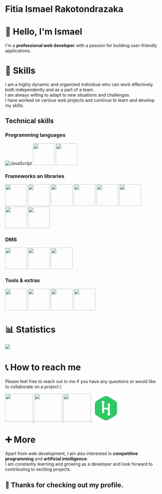 # Fitia Ismael Rakotondrazaka

# 👋 Hello, I'm Ismael
I'm a **professional web developer** with a passion for building user-friendly applications.

# 🥇 Skills
I am a highly dynamic and organized individual who can work effectively both independently and as a part of a team.\
I am always willing to adapt to new situations and challenges.\
I have worked on various web projects and continue to learn and develop my skills.


## Technical skills

### Programming languages
<img src="https://cdn.jsdelivr.net/gh/devicons/devicon/icons/javascript/javascript-original.svg" title="JavaScript" alt="JavaScript" width="70" height="70"/>
<img src="https://cdn.jsdelivr.net/gh/devicons/devicon/icons/php/php-original.svg" width="70" height="70" />
<img src="https://cdn.jsdelivr.net/gh/devicons/devicon/icons/typescript/typescript-original.svg" width="70" height="70"/>

### Frameworks an libraries
<img src="https://cdn.jsdelivr.net/gh/devicons/devicon/icons/nodejs/nodejs-original.svg" width="70" height="70"/>
<img src="https://cdn.jsdelivr.net/gh/devicons/devicon/icons/vuejs/vuejs-original.svg" width="70" height="70"/>
<img src="https://cdn.jsdelivr.net/gh/devicons/devicon/icons/express/express-original.svg" width="70" height="70"/>
<img src="https://cdn.jsdelivr.net/gh/devicons/devicon/icons/react/react-original.svg" width="70" height="70"/>
<img src="https://cdn.jsdelivr.net/gh/devicons/devicon/icons/laravel/laravel-plain.svg" width="70" height="70"/>
<img src="https://cdn.jsdelivr.net/gh/devicons/devicon/icons/nuxtjs/nuxtjs-original.svg" width="70" height="70"/>
<img src="https://cdn.jsdelivr.net/gh/devicons/devicon/icons/tailwindcss/tailwindcss-plain.svg" width="70" height="70"/>
<img src="https://cdn.jsdelivr.net/gh/devicons/devicon/icons/socketio/socketio-original.svg" width="70" height="70"/>

### DMS
<img src="https://cdn.jsdelivr.net/gh/devicons/devicon/icons/mysql/mysql-original.svg" width="70" height="70"/>
<img src="https://cdn.jsdelivr.net/gh/devicons/devicon/icons/mongodb/mongodb-original.svg" width="70" height="70"/>
<img src="https://cdn.jsdelivr.net/gh/devicons/devicon/icons/sqlite/sqlite-original.svg" width="70" height="70"/>

### Tools & extras
<img src="https://cdn.jsdelivr.net/gh/devicons/devicon/icons/git/git-original.svg" width="70" height="70"/>
<img src="https://cdn.jsdelivr.net/gh/devicons/devicon/icons/github/github-original.svg" width="70" height="70"/>
<img src="https://cdn.jsdelivr.net/gh/devicons/devicon/icons/linux/linux-original.svg" width="70" height="70"/>
<img src="https://cdn.jsdelivr.net/gh/devicons/devicon/icons/npm/npm-original-wordmark.svg" width="70" height="70"/>

# 📊 Statistics
<img src="http://github-readme-streak-stats.herokuapp.com?user=Ismael-Rakotondrazaka&fire=41e2ba&ring=41e2ba&currStreakLabel=fff&background=0886ef&stroke=fff&currStreakNum=fff&sideNums=fff&dates=fff&sideLabels=fff">

# 📞 How to reach me
Please feel free to reach out to me if you have any questions or would like to collaborate on a project.\

<a href="https://www.linkedin.com/in/ismael-rakotondrazaka/">
    <img src="https://cdn.jsdelivr.net/gh/devicons/devicon/icons/linkedin/linkedin-original.svg" width="90" height="90" />
</a>
<a href="https://github.com/Ismael-Rakotondrazaka">
    <img src="https://cdn.jsdelivr.net/gh/devicons/devicon/icons/github/github-original.svg" width="90" height="90"/>
</a>
<a href="https://www.facebook.com/ismaelrakotondrazaka">
    <img src="https://cdn.jsdelivr.net/gh/devicons/devicon/icons/facebook/facebook-original.svg" width="90" height="90"/>
</a>
<a href="https://www.hackerrank.com/ismaelrakotondr1">
    <img src="assets/images/logo-hackerrank.svg" width="90" height="90"/>
</a>

# ➕ More
Apart from web development, I am also interested in **competitive programming** and **artificial intelligence**.\
I am constantly learning and growing as a developer and look forward to contributing to exciting projects.

## 🙏 Thanks for checking out my profile.
